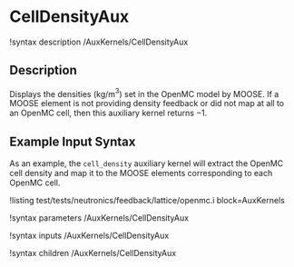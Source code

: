 # CellDensityAux

!syntax description /AuxKernels/CellDensityAux

## Description

Displays the densities (kg/m$^3$) set in the OpenMC model by MOOSE. If a MOOSE element is not providing density feedback or did not map at all to an OpenMC cell,
then this auxiliary kernel returns $-1$.

## Example Input Syntax

As an example, the `cell_density` auxiliary kernel will extract the OpenMC cell density
and map it to the MOOSE elements corresponding to each OpenMC cell.

!listing test/tests/neutronics/feedback/lattice/openmc.i
  block=AuxKernels

!syntax parameters /AuxKernels/CellDensityAux

!syntax inputs /AuxKernels/CellDensityAux

!syntax children /AuxKernels/CellDensityAux
